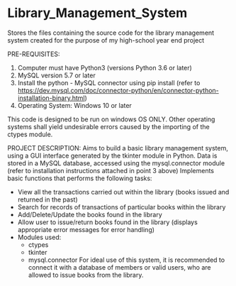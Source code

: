 # Library_Management_System
Stores the files containing the source code for the library management system created for the purpose of my high-school year end project

PRE-REQUISITES:
1. Computer must have Python3 (versions Python 3.6 or later)
2. MySQL version 5.7 or later
3. Install the python - MySQL connector using pip install (refer to https://dev.mysql.com/doc/connector-python/en/connector-python-installation-binary.html)
4. Operating System: Windows 10 or later

This code is designed to be run on windows OS ONLY. Other operating systems shall yield undesirable errors caused by the importing of the ctypes module.

PROJECT DESCRIPTION:
Aims to build a basic library management system, using a GUI interface generated by the tkinter module in Python. 
Data is stored in a MySQL database, accessed using the mysql.connector module (refer to installation instructions attached in point 3 above)
Implements basic functions that performs the following tasks:
  - View all the transactions carried out within the library (books issued and returned in the past)
  - Search for records of transactions of particular books within the library
  - Add/Delete/Update the books found in the library
  - Allow user to issue/return books found in the library (displays appropriate error messages for error handling)
  - Modules used:
    - ctypes
    - tkinter
    - mysql.connector
For ideal use of this system, it is recommended to connect it with a database of members or valid users, who are allowed to issue books from the library.
